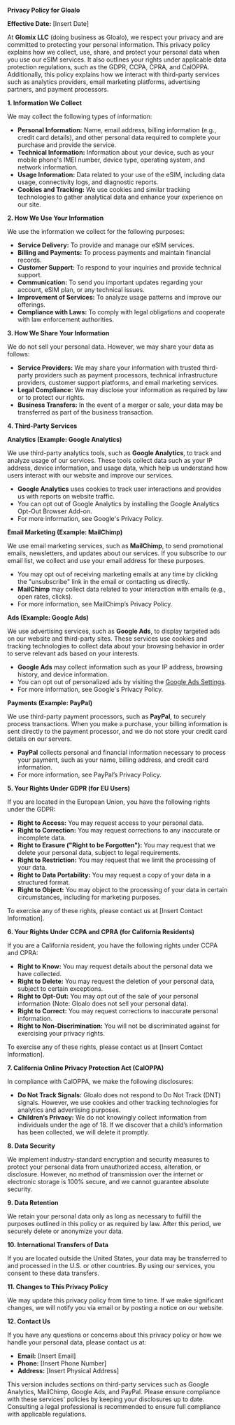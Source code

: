 **Privacy Policy for Gloalo**

**Effective Date:** \[Insert Date\]

At **Glomix LLC** (doing business as Gloalo), we respect your privacy and are committed to protecting your personal information. This privacy policy explains how we collect, use, share, and protect your personal data when you use our eSIM services. It also outlines your rights under applicable data protection regulations, such as the GDPR, CCPA, CPRA, and CalOPPA. Additionally, this policy explains how we interact with third-party services such as analytics providers, email marketing platforms, advertising partners, and payment processors.

**1\. Information We Collect**

We may collect the following types of information:

- **Personal Information:** Name, email address, billing information (e.g., credit card details), and other personal data required to complete your purchase and provide the service.
- **Technical Information:** Information about your device, such as your mobile phone's IMEI number, device type, operating system, and network information.
- **Usage Information:** Data related to your use of the eSIM, including data usage, connectivity logs, and diagnostic reports.
- **Cookies and Tracking:** We use cookies and similar tracking technologies to gather analytical data and enhance your experience on our site.

**2\. How We Use Your Information**

We use the information we collect for the following purposes:

- **Service Delivery:** To provide and manage our eSIM services.
- **Billing and Payments:** To process payments and maintain financial records.
- **Customer Support:** To respond to your inquiries and provide technical support.
- **Communication:** To send you important updates regarding your account, eSIM plan, or any technical issues.
- **Improvement of Services:** To analyze usage patterns and improve our offerings.
- **Compliance with Laws:** To comply with legal obligations and cooperate with law enforcement authorities.

**3\. How We Share Your Information**

We do not sell your personal data. However, we may share your data as follows:

- **Service Providers:** We may share your information with trusted third-party providers such as payment processors, technical infrastructure providers, customer support platforms, and email marketing services.
- **Legal Compliance:** We may disclose your information as required by law or to protect our rights.
- **Business Transfers:** In the event of a merger or sale, your data may be transferred as part of the business transaction.

**4\. Third-Party Services**

**Analytics (Example: Google Analytics)**

We use third-party analytics tools, such as **Google Analytics**, to track and analyze usage of our services. These tools collect data such as your IP address, device information, and usage data, which help us understand how users interact with our website and improve our services.

- **Google Analytics** uses cookies to track user interactions and provides us with reports on website traffic.
- You can opt out of Google Analytics by installing the Google Analytics Opt-Out Browser Add-on.
- For more information, see Google's Privacy Policy.

**Email Marketing (Example: MailChimp)**

We use email marketing services, such as **MailChimp**, to send promotional emails, newsletters, and updates about our services. If you subscribe to our email list, we collect and use your email address for these purposes.

- You may opt out of receiving marketing emails at any time by clicking the "unsubscribe" link in the email or contacting us directly.
- **MailChimp** may collect data related to your interaction with emails (e.g., open rates, clicks).
- For more information, see MailChimp’s Privacy Policy.

**Ads (Example: Google Ads)**

We use advertising services, such as **Google Ads**, to display targeted ads on our website and third-party sites. These services use cookies and tracking technologies to collect data about your browsing behavior in order to serve relevant ads based on your interests.

- **Google Ads** may collect information such as your IP address, browsing history, and device information.
- You can opt out of personalized ads by visiting the [Google Ads Settings](https://adssettings.google.com/).
- For more information, see Google's Privacy Policy.

**Payments (Example: PayPal)**

We use third-party payment processors, such as **PayPal**, to securely process transactions. When you make a purchase, your billing information is sent directly to the payment processor, and we do not store your credit card details on our servers.

- **PayPal** collects personal and financial information necessary to process your payment, such as your name, billing address, and credit card information.
- For more information, see PayPal’s Privacy Policy.

**5\. Your Rights Under GDPR (for EU Users)**

If you are located in the European Union, you have the following rights under the GDPR:

- **Right to Access:** You may request access to your personal data.
- **Right to Correction:** You may request corrections to any inaccurate or incomplete data.
- **Right to Erasure ("Right to be Forgotten"):** You may request that we delete your personal data, subject to legal requirements.
- **Right to Restriction:** You may request that we limit the processing of your data.
- **Right to Data Portability:** You may request a copy of your data in a structured format.
- **Right to Object:** You may object to the processing of your data in certain circumstances, including for marketing purposes.

To exercise any of these rights, please contact us at \[Insert Contact Information\].

**6\. Your Rights Under CCPA and CPRA (for California Residents)**

If you are a California resident, you have the following rights under CCPA and CPRA:

- **Right to Know:** You may request details about the personal data we have collected.
- **Right to Delete:** You may request the deletion of your personal data, subject to certain exceptions.
- **Right to Opt-Out:** You may opt out of the sale of your personal information (Note: Gloalo does not sell your personal data).
- **Right to Correct:** You may request corrections to inaccurate personal information.
- **Right to Non-Discrimination:** You will not be discriminated against for exercising your privacy rights.

To exercise any of these rights, please contact us at \[Insert Contact Information\].

**7\. California Online Privacy Protection Act (CalOPPA)**

In compliance with CalOPPA, we make the following disclosures:

- **Do Not Track Signals:** Gloalo does not respond to Do Not Track (DNT) signals. However, we use cookies and other tracking technologies for analytics and advertising purposes.
- **Children’s Privacy:** We do not knowingly collect information from individuals under the age of 18. If we discover that a child’s information has been collected, we will delete it promptly.

**8\. Data Security**

We implement industry-standard encryption and security measures to protect your personal data from unauthorized access, alteration, or disclosure. However, no method of transmission over the internet or electronic storage is 100% secure, and we cannot guarantee absolute security.

**9\. Data Retention**

We retain your personal data only as long as necessary to fulfill the purposes outlined in this policy or as required by law. After this period, we securely delete or anonymize your data.

**10\. International Transfers of Data**

If you are located outside the United States, your data may be transferred to and processed in the U.S. or other countries. By using our services, you consent to these data transfers.

**11\. Changes to This Privacy Policy**

We may update this privacy policy from time to time. If we make significant changes, we will notify you via email or by posting a notice on our website.

**12\. Contact Us**

If you have any questions or concerns about this privacy policy or how we handle your personal data, please contact us at:

- **Email:** \[Insert Email\]
- **Phone:** \[Insert Phone Number\]
- **Address:** \[Insert Physical Address\]

This version includes sections on third-party services such as Google Analytics, MailChimp, Google Ads, and PayPal. Please ensure compliance with these services' policies by keeping your disclosures up to date. Consulting a legal professional is recommended to ensure full compliance with applicable regulations.
